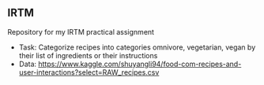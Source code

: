 ## IRTM

Repository for my IRTM practical assignment

- Task: Categorize recipes into categories omnivore, vegetarian, vegan by their list of ingredients or their instructions
- Data: https://www.kaggle.com/shuyangli94/food-com-recipes-and-user-interactions?select=RAW_recipes.csv
